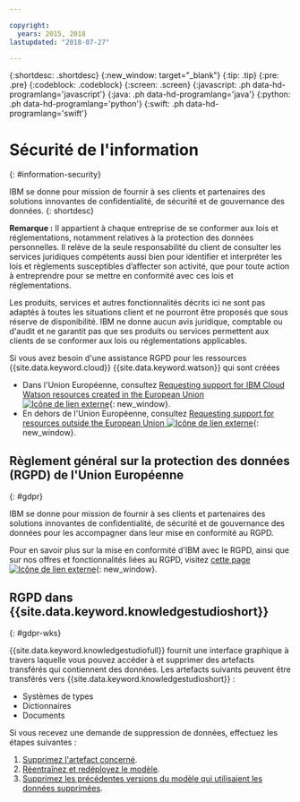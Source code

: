 ```yaml
---

copyright:
  years: 2015, 2018
lastupdated: "2018-07-27"

---
```


{:shortdesc: .shortdesc}
{:new_window: target="_blank"}
{:tip: .tip}
{:pre: .pre}
{:codeblock: .codeblock}
{:screen: .screen}
{:javascript: .ph data-hd-programlang='javascript'}
{:java: .ph data-hd-programlang='java'}
{:python: .ph data-hd-programlang='python'}
{:swift: .ph data-hd-programlang='swift'}

# Sécurité de l'information
{: #information-security}

IBM se donne pour mission de fournir à ses clients et partenaires des solutions innovantes de confidentialité, de sécurité et de gouvernance des données.
{: shortdesc}

**Remarque :**
Il appartient à chaque entreprise de se conformer aux lois et réglementations, notamment relatives à la protection des données personnelles. Il relève de la seule responsabilité du client de consulter les services juridiques compétents aussi bien pour identifier et interpréter les lois et règlements susceptibles d’affecter son activité, que pour toute action à entreprendre pour se mettre en conformité avec ces lois et réglementations.

Les produits, services et autres fonctionnalités décrits ici ne sont pas adaptés à toutes les situations client et ne pourront être proposés que sous réserve de disponibilité. IBM ne donne aucun avis juridique, comptable ou d'audit et ne garantit pas que ses produits ou services permettent aux clients de se conformer aux lois ou réglementations applicables.

Si vous avez besoin d'une assistance RGPD pour les ressources {{site.data.keyword.cloud}} {{site.data.keyword.watson}} qui sont créées

- Dans l'Union Européenne, consultez [Requesting support for IBM Cloud Watson resources created in the European Union ![Icône de lien externe](../../icons/launch-glyph.svg "Icône de lien externe")](https://{DomainName}/docs/services/watson/getting-started-gdpr-sar.html#request-EU){: new_window}.
- En dehors de l'Union Européenne, consultez [Requesting support for resources outside the European Union ![Icône de lien externe](../../icons/launch-glyph.svg "Icône de lien externe")](https://{DomainName}/docs/services/watson/getting-started-gdpr-sar.html#request-non-EU){: new_window}.

## Règlement général sur la protection des données (RGPD) de l'Union Européenne
{: #gdpr}

IBM se donne pour mission de fournir à ses clients et partenaires des solutions innovantes de confidentialité, de sécurité et de gouvernance des données pour les accompagner dans leur mise en conformité au RGPD.

Pour en savoir plus sur la mise en conformité d'IBM avec le RGPD, ainsi que sur nos offres et fonctionnalités liées au RGPD, visitez [cette page ![Icône de lien externe](../../icons/launch-glyph.svg "Icône de lien externe")](http://www.ibm.com/gdpr){: new_window}.

## RGPD dans {{site.data.keyword.knowledgestudioshort}}
{: #gdpr-wks}

{{site.data.keyword.knowledgestudiofull}} fournit une interface graphique à travers laquelle vous pouvez accéder à et supprimer des artefacts transférés qui contiennent des données. Les artefacts suivants peuvent être transférés vers {{site.data.keyword.knowledgestudioshort}} :
- Systèmes de types
- Dictionnaires
- Documents

Si vous recevez une demande de suppression de données, effectuez les étapes suivantes :
1. [Supprimez l'artefact concerné](/docs/services/watson-knowledge-studio/artifacts.html).
2. [Réentraînez et redéployez le modèle](/docs/services/watson-knowledge-studio/train-ml.html).
3. [Supprimez les précédentes versions du modèle qui utilisaient les données supprimées](/docs/services/watson-knowledge-studio/improve-ml.html#wks_maversions).
